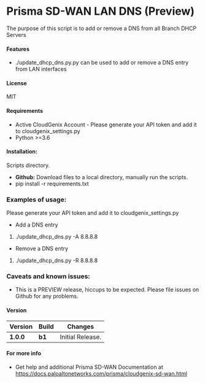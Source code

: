 # Prisma SD-WAN LAN DNS (Preview)
The purpose of this script is to add or remove a DNS from all Branch DHCP Servers 

#### Features
 - ./update_dhcp_dns.py.py can be used to add or remove a DNS entry from LAN interfaces
 

#### License
MIT

#### Requirements
* Active CloudGenix Account - Please generate your API token and add it to cloudgenix_settings.py
* Python >=3.6

#### Installation:
 Scripts directory. 
 - **Github:** Download files to a local directory, manually run the scripts. 
 - pip install -r requirements.txt

### Examples of usage:
 Please generate your API token and add it to cloudgenix_settings.py
 
 - Add a DNS entry 
 1. ./update_dhcp_dns.py -A 8.8.8.8
 
 - Remove a DNS entry 
 1. ./update_dhcp_dns.py -R 8.8.8.8

 
### Caveats and known issues:
 - This is a PREVIEW release, hiccups to be expected. Please file issues on Github for any problems.

#### Version
| Version | Build | Changes |
| ------- | ----- | ------- |
| **1.0.0** | **b1** | Initial Release. |


#### For more info
 * Get help and additional Prisma SD-WAN Documentation at <https://docs.paloaltonetworks.com/prisma/cloudgenix-sd-wan.html>
